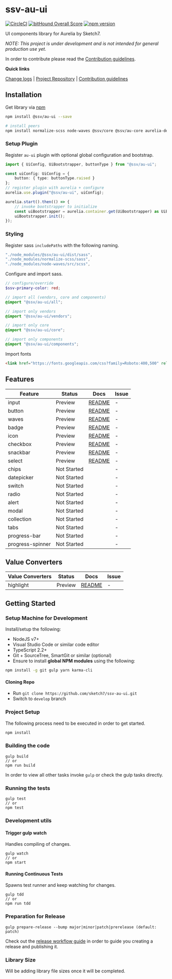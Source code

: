 [projectUri]: https://github.com/sketch7/ssv-au-ui
[projectGit]: https://github.com/sketch7/ssv-au-ui.git
[changeLog]: ./doc/CHANGELOG.md

[contribWiki]: ./doc/CONTRIBUTION.md
[releaseWorkflowWiki]: ./doc/RELEASE-WORKFLOW.md

[npm]: https://www.npmjs.com

# ssv-au-ui
[![CircleCI](https://circleci.com/gh/sketch7/ssv-au-ui.svg?style=svg)](https://circleci.com/gh/sketch7/ssv-au-ui)
[![bitHound Overall Score](https://www.bithound.io/github/sketch7/ssv-au-ui/badges/score.svg)](https://www.bithound.io/github/sketch7/ssv-au-ui)
[![npm version](https://badge.fury.io/js/%40ssv%2Fau-ui.svg)](https://badge.fury.io/js/%40ssv%2Fau-ui)

UI components library for Aurelia by Sketch7.

*NOTE: This project is under development and is not intended for general production use yet.*

In order to contribute please read the [Contribution guidelines][contribWiki].

**Quick links**

[Change logs][changeLog] | [Project Repository][projectUri] | [Contribution guidelines][contribWiki]

## Installation

Get library via [npm]
```bash
npm install @ssv/au-ui --save

# install peers
npm install normalize-scss node-waves @ssv/core @ssv/au-core aurelia-dependency-injection aurelia-logging --save

```

### Setup Plugin
Register `au-ui` plugin with optional global configuration and bootstrap.

```ts
import { UiConfig, UiBootstrapper, buttonType } from "@ssv/au-ui";

const uiConfig: UiConfig = {
    button: { type: buttonType.raised }
};
// register plugin with aurelia + configure
aurelia.use.plugin("@ssv/au-ui", uiConfig);

aurelia.start().then(() => {
    // invoke bootstrapper to initialize
    const uiBootstrapper = aurelia.container.get(UiBootstrapper) as UiBootstrapper;
    uiBootstrapper.init();
});
```

### Styling

Register sass `includePaths` with the following naming.

```js
"./node_modules/@ssv/au-ui/dist/sass",
"./node_modules/normalize-scss/sass",
"./node_modules/node-waves/src/scss",
```

Configure and import sass.

```scss
// configure/override
$ssv-primary-color: red;

// import all (vendors, core and components)
@import "@ssv/au-ui/all";

// import only vendors
@import "@ssv/au-ui/vendors";

// import only core
@import "@ssv/au-ui/core";

// import only components
@import "@ssv/au-ui/components";
```

Import fonts

```html
<link href="https://fonts.googleapis.com/css?family=Roboto:400,500" rel="stylesheet">
```

## Features

| Feature          | Status                              | Docs              | Issue          |
|------------------|-------------------------------------|-------------------|----------------|
| input            |                             Preview | [README][input]   |              - |
| button           |                             Preview | [README][button]  |              - |
| waves            |                             Preview | [README][waves]   |              - |
| badge            |                             Preview | [README][badge]   |              - |
| icon             |                             Preview | [README][icon]    |              - |
| checkbox         |                             Preview | [README][checkbox]|              - |
| snackbar         |                             Preview | [README][snackbar]|              - |
| select           |                             Preview | [README][select]  |              - |
| chips            |                         Not Started |                   |              - |
| datepicker       |                         Not Started |                   |              - |
| switch           |                         Not Started |                   |              - |
| radio            |                         Not Started |                   |              - |
| alert            |                         Not Started |                   |              - |
| modal            |                         Not Started |                   |              - |
| collection       |                         Not Started |                   |              - |
| tabs             |                         Not Started |                   |              - |
| progress-bar     |                         Not Started |                   |              - |
| progress-spinner |                         Not Started |                   |              - |

[input]: ./src/input/README.md
[button]: ./src/button/README.md
[waves]: ./src/waves/README.md
[badge]: ./src/badge/README.md
[icon]: ./src/icon/README.md
[checkbox]: ./src/checkbox/README.md
[snackbar]: ./src/snackbar/README.md
[select]: ./src/select/README.md

## Value Converters

| Value Converters | Status  | Docs                | Issue |
|------------------|---------|---------------------|-------|
| highlight        | Preview | [README][highlight] | -     |

[highlight]: ./src/highlight/README.md

## Getting Started

### Setup Machine for Development
Install/setup the following:

- NodeJS v7+
- Visual Studio Code or similar code editor
- TypeScript 2.2+
- Git + SourceTree, SmartGit or similar (optional)
- Ensure to install **global NPM modules** using the following:


```bash
npm install -g git gulp yarn karma-cli
```


#### Cloning Repo

- Run `git clone https://github.com/sketch7/ssv-au-ui.git`
- Switch to `develop` branch


### Project Setup
The following process need to be executed in order to get started.

```bash
npm install
```


### Building the code

```
gulp build
// or
npm run build
```
In order to view all other tasks invoke `gulp` or check the gulp tasks directly.

### Running the tests

```
gulp test
// or
npm test
```


### Development utils

#### Trigger gulp watch
Handles compiling of changes.
```
gulp watch
// or
npm start
```


#### Running Continuous Tests
Spawns test runner and keep watching for changes.
```
gulp tdd
// or
npm run tdd
```


### Preparation for Release

```
gulp prepare-release --bump major|minor|patch|prerelease (default: patch)
```
Check out the [release workflow guide][releaseWorkflowWiki] in order to guide you creating a release and publishing it.

### Library Size
Will be adding library file sizes once it will be completed.